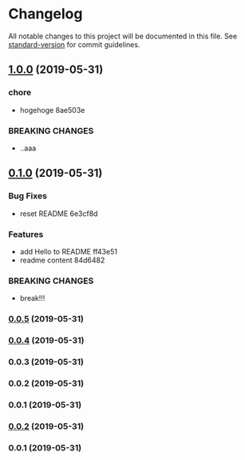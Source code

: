 # Changelog

All notable changes to this project will be documented in this file. See [standard-version](https://github.com/conventional-changelog/standard-version) for commit guidelines.

## [1.0.0](///compare/v0.1.0...v1.0.0) (2019-05-31)


### chore

* hogehoge 8ae503e


### BREAKING CHANGES

* ..aaa



## [0.1.0](///compare/v0.0.5...v0.1.0) (2019-05-31)


### Bug Fixes

* reset README 6e3cf8d


### Features

* add Hello to README ff43e51
* readme content 84d6482


### BREAKING CHANGES

* break!!!



### [0.0.5](///compare/v0.0.4...v0.0.5) (2019-05-31)



### [0.0.4](///compare/v0.0.2...v0.0.4) (2019-05-31)



### 0.0.3 (2019-05-31)



### 0.0.2 (2019-05-31)



### 0.0.1 (2019-05-31)



### [0.0.2](///compare/v0.0.1...v0.0.2) (2019-05-31)



### 0.0.1 (2019-05-31)
